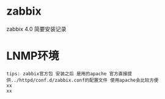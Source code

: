# zabbix
zabbix 4.0 简要安装记录

# LNMP环境
    tips: zabbix官方包 安装之后 是用的apache 官方直接提供../httpd/conf.d/zabbix.conf的配置文件 使用apache会比较方便
    xx
    xx
